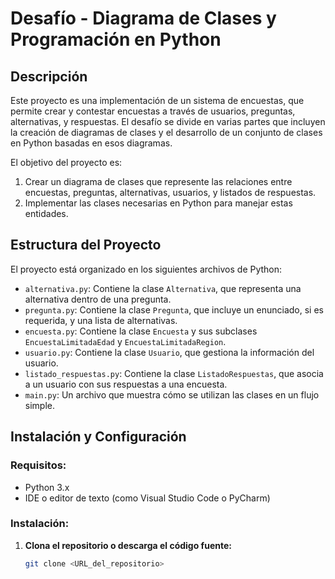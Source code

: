# Desafío - Diagrama de Clases y Programación en Python

## Descripción

Este proyecto es una implementación de un sistema de encuestas, que permite crear y contestar encuestas a través de usuarios, preguntas, alternativas, y respuestas. El desafío se divide en varias partes que incluyen la creación de diagramas de clases y el desarrollo de un conjunto de clases en Python basadas en esos diagramas.

El objetivo del proyecto es:
1. Crear un diagrama de clases que represente las relaciones entre encuestas, preguntas, alternativas, usuarios, y listados de respuestas.
2. Implementar las clases necesarias en Python para manejar estas entidades.

## Estructura del Proyecto

El proyecto está organizado en los siguientes archivos de Python:

- `alternativa.py`: Contiene la clase `Alternativa`, que representa una alternativa dentro de una pregunta.
- `pregunta.py`: Contiene la clase `Pregunta`, que incluye un enunciado, si es requerida, y una lista de alternativas.
- `encuesta.py`: Contiene la clase `Encuesta` y sus subclases `EncuestaLimitadaEdad` y `EncuestaLimitadaRegion`.
- `usuario.py`: Contiene la clase `Usuario`, que gestiona la información del usuario.
- `listado_respuestas.py`: Contiene la clase `ListadoRespuestas`, que asocia a un usuario con sus respuestas a una encuesta.
- `main.py`: Un archivo que muestra cómo se utilizan las clases en un flujo simple.


## Instalación y Configuración

### Requisitos:

- Python 3.x
- IDE o editor de texto (como Visual Studio Code o PyCharm)

### Instalación:

1. **Clona el repositorio o descarga el código fuente:**

   ```bash
   git clone <URL_del_repositorio>
